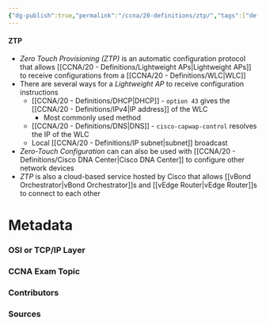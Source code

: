 ```yaml
---
{"dg-publish":true,"permalink":"/ccna/20-definitions/ztp/","tags":["defs_ccna"]}
---
```


#### ZTP
- *Zero Touch Provisioning (ZTP)* is an automatic configuration protocol that allows [[CCNA/20 - Definitions/Lightweight APs\|Lightweight APs]] to receive configurations from a [[CCNA/20 - Definitions/WLC\|WLC]]
- There are several ways for a *Lightweight AP* to receive configuration instructions
	- [[CCNA/20 - Definitions/DHCP\|DHCP]] - `option 43` gives the [[CCNA/20 - Definitions/IPv4\|IP address]] of the WLC
		- Most commonly used method
	- [[CCNA/20 - Definitions/DNS\|DNS]] - `cisco-capwap-control` resolves the IP of the WLC
	- Local [[CCNA/20 - Definitions/IP subnet\|subnet]] broadcast
- *Zero-Touch Configuration* can can also be used with [[CCNA/20 - Definitions/Cisco DNA Center\|Cisco DNA Center]] to configure other network devices
- *ZTP* is also a cloud-based service hosted by Cisco that allows [[vBond Orchestrator\|vBond Orchestrator]]s and [[vEdge Router\|vEdge Router]]s to connect to each other

# Metadata
### OSI or TCP/IP Layer

### CCNA Exam Topic

### Contributors

### Sources
